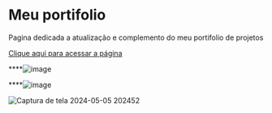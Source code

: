 # Meu portifolio

Pagina dedicada a atualização e complemento do meu portifolio de projetos

[Clique aqui para acessar a página](https://arrozdoce007.github.io/portfolio/)

****![image](https://github.com/ArrozDoce007/portfolio/assets/143344186/fcce5a8c-9e30-4b1e-b1f2-2172cc96cafa)

****![image](https://github.com/ArrozDoce007/portfolio/assets/143344186/60714988-7827-4823-b7fa-3847a10dcd6b)

![Captura de tela 2024-05-05 202452](https://github.com/ArrozDoce007/portfolio/assets/143344186/18b169c5-e4f3-46c5-8779-590600e450d5)
